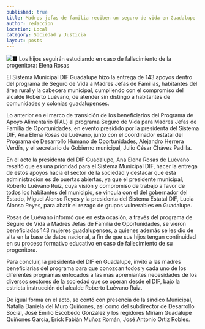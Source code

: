 ```yaml
---
published: true
title: Madres jefas de familia reciben un seguro de vida en Guadalupe
author: redaccion
location: Local
category: Sociedad y Justicia
layout: posts
---
```


![](http://i.imgur.com/Qx6FJoLm.jpg)■ Los hijos seguirán estudiando en caso de fallecimiento de la progenitora: Elena Rosas

El Sistema Municipal DIF Guadalupe hizo la entrega de 143 apoyos dentro del programa de Seguro de Vida a Madres Jefas de Familias, habitantes del área rural y la cabecera municipal, cumpliendo con el compromiso del alcalde Roberto Luévano, de atender sin distingo a habitantes de comunidades y colonias guadalupenses.

Lo anterior en el marco de transición de los beneficiarios del Programa de Apoyo Alimentario (PAL) al programa Seguro de Vida para Madres Jefas de Familia de Oportunidades, en evento presidido por la presidenta del Sistema DIF, Ana Elena Rosas de Luévano, junto con el coordinador estatal del Programa de Desarrollo Humano de Oportunidades, Alejandro Herrera Verdín, y el secretario de Gobierno municipal, Julio César Chávez Padilla.

En el acto la presidenta del DIF Guadalupe, Ana Elena Rosas de Luévano resaltó que es una prioridad para  el Sistema Municipal DIF, hacer la entrega de estos apoyos hacia el sector de la sociedad y destacar que esta administración es de puertas abiertas, ya que el presidente municipal, Roberto Luévano Ruiz, cuya visión y compromiso de trabajo a favor de todos los habitantes del municipio, se vincula con el del gobernador del Estado,  Miguel Alonso Reyes y la presidenta del Sistema Estatal DIF, Lucia Alonso Reyes, para abatir el rezago de grupos vulnerables en Guadalupe.

Rosas de Luévano informó que en esta ocasión, a través del programa de Seguro de Vida a Madres Jefas de Familia de Oportunidades, se vieron beneficiadas 143 mujeres guadalupenses, a quienes además se les dio de alta en la base de datos nacional, a fin de que sus hijos tengan continuidad en su proceso formativo educativo en caso de fallecimiento de su progenitora.

Para concluir, la presidenta del DIF en Guadalupe, invitó a las madres beneficiarias del programa para que conozcan todos y cada uno de los diferentes programas enfocados a las más apremiantes necesidades de los diversos sectores de la sociedad que se operan desde el DIF, bajo la estricta instrucción del alcalde Roberto Luévano Ruiz.

De igual forma en el acto, se contó con presencia de la síndico Municipal, Natalia Daniela del Muro Quiñones, así como del subdirector de Desarrollo Social, José Emilio Escobedo González y los regidores Miriam Guadalupe Quiñones García, Erick Fabián Muñoz Román, José Antonio Ortiz Robles.

